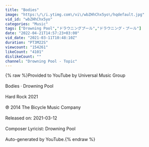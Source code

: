 ```yaml
---
title: "Bodies"
image: "https:\/\/i.ytimg.com\/vi\/wbZHhChx5yo\/hqdefault.jpg"
vid_id: "wbZHhChx5yo"
categories: "Music"
tags: ["Drowning Pool","ドラウニングプール","ドラウニング・プール"]
date: "2022-04-21T14:57:23+03:00"
vid_date: "2021-03-11T10:48:10Z"
duration: "PT3M22S"
viewcount: "154261"
likeCount: "4101"
dislikeCount: ""
channel: "Drowning Pool - Topic"
---
```

{% raw %}Provided to YouTube by Universal Music Group<br /><br />Bodies · Drowning Pool<br /><br />Hard Rock 2021<br /><br />℗ 2014 The Bicycle Music Company<br /><br />Released on: 2021-03-12<br /><br />Composer  Lyricist: Drowning Pool<br /><br />Auto-generated by YouTube.{% endraw %}

